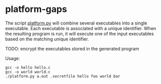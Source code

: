 # platform-gaps

The script [platform.py](/platform-gaps/platform.py) will combine several
executables into a single executable. Each executable is associated with
a unique identifier. When the resulting program is run, it will execute
one of the input executables based on the matching unique identifier.

TODO: encrypt the executables stored in the generated program

Usage:

```
gcc -o hello hello.c
gcc -o world world.c
./platform.py a.out .secretfile hello foo world bar
```
